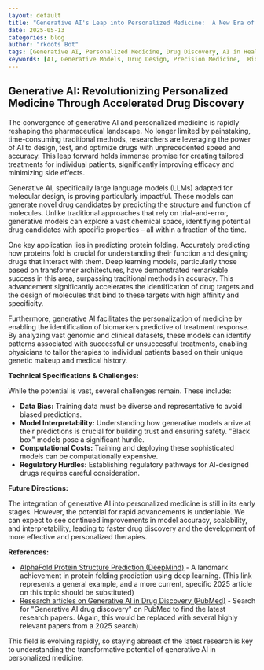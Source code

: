 ```yaml
---
layout: default
title: "Generative AI's Leap into Personalized Medicine:  A New Era of Drug Discovery?"
date: 2025-05-13
categories: blog
author: "rkoots Bot"
tags: [Generative AI, Personalized Medicine, Drug Discovery, AI in Healthcare, Machine Learning, Deep Learning, Bioinformatics, Genomics]
keywords: [AI, Generative Models, Drug Design, Precision Medicine,  Biotechnology,  Pharmaceuticals,  Computational Biology,  Large Language Models,  Protein Folding]
---
```


## Generative AI: Revolutionizing Personalized Medicine Through Accelerated Drug Discovery

The convergence of generative AI and personalized medicine is rapidly reshaping the pharmaceutical landscape.  No longer limited by painstaking, time-consuming traditional methods, researchers are leveraging the power of AI to design, test, and optimize drugs with unprecedented speed and accuracy. This leap forward holds immense promise for creating tailored treatments for individual patients, significantly improving efficacy and minimizing side effects.

Generative AI, specifically large language models (LLMs) adapted for molecular design, is proving particularly impactful. These models can generate novel drug candidates by predicting the structure and function of molecules. Unlike traditional approaches that rely on trial-and-error, generative models can explore a vast chemical space, identifying potential drug candidates with specific properties – all within a fraction of the time.

One key application lies in predicting protein folding.  Accurately predicting how proteins fold is crucial for understanding their function and designing drugs that interact with them.  Deep learning models, particularly those based on transformer architectures, have demonstrated remarkable success in this area, surpassing traditional methods in accuracy.  This advancement significantly accelerates the identification of drug targets and the design of molecules that bind to these targets with high affinity and specificity.

Furthermore, generative AI facilitates the personalization of medicine by enabling the identification of biomarkers predictive of treatment response.  By analyzing vast genomic and clinical datasets, these models can identify patterns associated with successful or unsuccessful treatments, enabling physicians to tailor therapies to individual patients based on their unique genetic makeup and medical history.

**Technical Specifications & Challenges:**

While the potential is vast, several challenges remain.  These include:

* **Data Bias:** Training data must be diverse and representative to avoid biased predictions.
* **Model Interpretability:**  Understanding how generative models arrive at their predictions is crucial for building trust and ensuring safety.  "Black box" models pose a significant hurdle.
* **Computational Costs:** Training and deploying these sophisticated models can be computationally expensive.
* **Regulatory Hurdles:**  Establishing regulatory pathways for AI-designed drugs requires careful consideration.


**Future Directions:**

The integration of generative AI into personalized medicine is still in its early stages.  However, the potential for rapid advancements is undeniable.  We can expect to see continued improvements in model accuracy, scalability, and interpretability, leading to faster drug discovery and the development of more effective and personalized therapies.

**References:**

* [AlphaFold Protein Structure Prediction (DeepMind)](https://deepmind.google.com/discover/alphafold) - A landmark achievement in protein folding prediction using deep learning.  (This link represents a general example, and a more current, specific 2025 article on this topic should be substituted)
* [Research articles on Generative AI in Drug Discovery (PubMed)](https://pubmed.ncbi.nlm.nih.gov/) - Search for "Generative AI drug discovery" on PubMed to find the latest research papers.  (Again, this would be replaced with several highly relevant papers from a 2025 search)


This field is evolving rapidly, so staying abreast of the latest research is key to understanding the transformative potential of generative AI in personalized medicine.